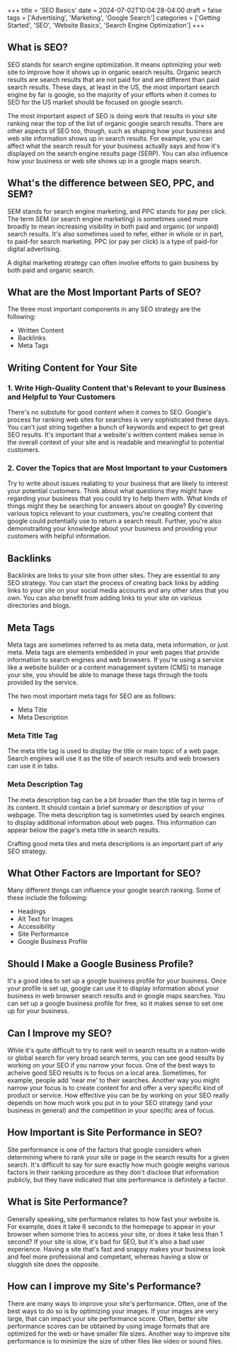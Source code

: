 +++
title = 'SEO Basics'
date = 2024-07-02T10:04:28-04:00
draft = false
tags = ['Advertising', 'Marketing', 'Google Search']
categories = ['Getting Started', 'SEO', 'Website Basics', 'Search Engine Optimization']
+++

## What is SEO?

SEO stands for search engine optimization.  It means optimizing your web site to improve how it shows up in organic search
results. Organic search results are search results that are not paid for and are different than paid search results.
These days, at least in the US, the most important search engine by far is google, so the majority of your efforts when
it comes to SEO for the US market should be focused on google search.

The most important aspect of SEO is doing work that results in your site ranking near the top of the list of organic
google search results. There are other aspects of SEO too, though, such as shaping how your business and web site
information shows up in search results. For example, you can affect what the search result for your business actually
says and how it's displayed on the search engine results page (SERP). You can also influence how your business or web
site shows up in a google maps search.

## What's the difference between SEO, PPC, and SEM?

SEM stands for search engine marketing, and PPC stands for pay per click. The term SEM (or search engine marketing) is
sometimes used more broadly to mean increasing visibility in both paid and organic (or unpaid) search results. It's also
sometimes used to refer, either in whole or in part, to paid-for search marketing. PPC (or pay per click) is a type of
paid-for digital advertising.

A digital marketing strategy can often involve efforts to gain business by both paid and organic search.

## What are the Most Important Parts of SEO?

The three most important components in any SEO strategy are the following:

- Written Content
- Backlinks
- Meta Tags

## Writing Content for Your Site

### 1.  Write High-Quality Content that's Relevant to your Business and Helpful to Your Customers

There's no substute for good content when it comes to SEO. Google's process for ranking web sites for searches is very
sophisticated these days. You can't just string together a bunch of keywords and expect to get great SEO results. It's
important that a website's written content makes sense in the overall context of your site and is readable and
meaningful to potential customers.

### 2.  Cover the Topics that are Most Important to your Customers

Try to write about issues realating to your business that are likely to interest your potential customers. Think about
what questions they might have regarding your business that you could try to help them with. What kinds of things might
they be searching for answers about on google? By covering various topics relevant to your customers, you're creating
content that google could potentially use to return a search result. Further, you're also demonstraiting your knowledge about your
business and providing your customers with helpful information.

## Backlinks 

Backlinks are links to your site from other sites. They are essential to any SEO strategy. You can start the process of
creating back links by adding links to your site on your social media accounts and any other sites that you own. You can
also benefit from adding links to your site on various directories and blogs.

## Meta Tags

Meta tags are sometimes referred to as meta data, meta information, or just meta. Meta tags are elements embedded in
your web pages that provide information to search engines and web browsers. If you're using a service like a website
builder or a content management system (CMS) to manage your site, you should be able to manage these tags through the
tools provided by the service.

The two most important meta tags for SEO are as follows:

- Meta Title
- Meta Description

### Meta Title Tag 

The meta title tag is used to display the title or main topic of a web page. Search engines will use it as the
title of search results and web browsers can use it in tabs.

### Meta Description Tag

The meta description tag can be a bit broader than the title tag in terms of its content. It should contain a brief
summary or description of your webpage. The meta description tag is sometimtes used by search engines to display
additional information about web pages. This information can appear below the page's meta title in search results.

Crafting good meta tiles and meta descriptions is an important part of any SEO strategy.

## What Other Factors are Important for SEO?

Many different things can influence your google search ranking. Some of these include the following:

- Headings
- Alt Text for Images
- Accessibility
- Site Performance
- Google Business Profile

## Should I Make a Google Business Profile?

It's a good idea to set up a google business profile for your business. Once your profile is set up, google can use it
to display information about your business in web browser search results and in google maps searches. You can set up a
google business profile for free, so it makes sense to set one up for your business.

## Can I Improve my SEO?

While it's quite difficult to try to rank well in search results in a nation-wide or global search for very broad search
terms, you can see good results by working on your SEO if you narrow your focus. One of the best ways to acheive good
SEO results is to focus on a local area. Sometimes, for example, people add 'near me' to their searches. Another way you
might narrow your focus is to create content for and offer a very specific kind of product or service. How effective you
can be by working on your SEO really depends on how much work you put in to your SEO strategy (and your business in
general) and the competition in your specific area of focus.

## How Important is Site Performance in SEO?

Site performance is one of the factors that google considers when determining where to rank your site or page in the
search results for a given search. It's difficult to say for sure exactly how much google weighs various factors in
their ranking procedure as they don't disclose that information publicly, but they have indicated that site performance
is definitely a factor.

## What is Site Performance?

Generally speaking, site performance relates to how fast your website is. For example, does it take 6 seconds to the
homepage to appear in your browser when somone tries to access your site, or does it take less than 1 second? If your
site is slow, it's bad for SEO, but it's also a bad user experience. Having a site that's fast and snappy makes your
business look and feel more professional and competant, whereas having a slow or sluggish site does the opposite.

## How can I improve my Site's Performance?

There are many ways to improve your site's performance. Often, one of the best ways to do so is by optimizing your
images. If your images are very large, that can impact your site performance score. Often, better site performance
scores can be obtained by using image formats that are optimized for the web or have smaller file sizes. Another way to
improve site performance is to minimize the size of other files like video or sound files.
